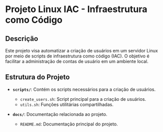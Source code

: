 # Projeto Linux IAC - Infraestrutura como Código

## Descrição
Este projeto visa automatizar a criação de usuários em um servidor Linux por meio de scripts de infraestrutura como código (IAC). O objetivo é facilitar a administração de contas de usuário em um ambiente local.

## Estrutura do Projeto
- **`scripts/`**: Contém os scripts necessários para a criação de usuários.
  - `create_users.sh`: Script principal para a criação de usuários.
  - `utils.sh`: Funções utilitárias compartilhadas.
  
- **`docs/`**: Documentação relacionada ao projeto.
  - `README.md`: Documentação principal do projeto.


